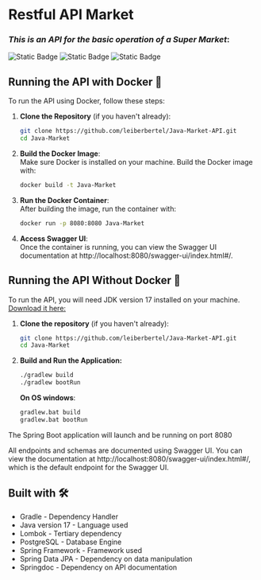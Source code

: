 # Restful API Market
### _This is an API for the basic operation of a Super Market_:
![Static Badge](https://img.shields.io/badge/version-1.0-brightgreen)
![Static Badge](https://img.shields.io/badge/Java-21-brightgreen)
![Static Badge](https://img.shields.io/badge/Spring-3.2-brightgreen)

## Running the API with Docker 🚀
To run the API using Docker, follow these steps:

1. **Clone the Repository** (if you haven't already):

   ```bash
   git clone https://github.com/leiberbertel/Java-Market-API.git
   cd Java-Market

2. **Build the Docker Image**: <br>
Make sure Docker is installed on your machine. Build the Docker image with:
   ```bash
   docker build -t Java-Market
   ```
3. **Run the Docker Container**: <br>
After building the image, run the container with:
    ```bash
    docker run -p 8080:8080 Java-Market
    ```
4. **Access Swagger UI**: <br>
Once the container is running, you can view the Swagger UI documentation at http://localhost:8080/swagger-ui/index.html#/.

## Running the API Without Docker 🚀
To run the API, you will need JDK version 17 installed on your machine.
[Download it here:](https://adoptium.net/es/temurin/releases/?version=17)

1. **Clone the repository** (if you haven't already):
    ```bash
    git clone https://github.com/leiberbertel/Java-Market-API.git
    cd Java-Market
    ```

2. **Build and Run the Application:** <br>
    ```bash
    ./gradlew build
    ./gradlew bootRun
    ```

    **On OS windows**:
    ```bash
    gradlew.bat build
    gradlew.bat bootRun
    ```

The Spring Boot application will launch and be running on port 8080

All endpoints and schemas are documented using Swagger UI. You can view the documentation at http://localhost:8080/swagger-ui/index.html#/, which is the default endpoint for the Swagger UI.

## Built with 🛠
* Gradle - Dependency Handler
* Java version 17 - Language used
* Lombok - Tertiary dependency
* PostgreSQL - Database Engine
* Spring Framework - Framework used
* Spring Data JPA - Dependency on data manipulation
* Springdoc - Dependency on API documentation
